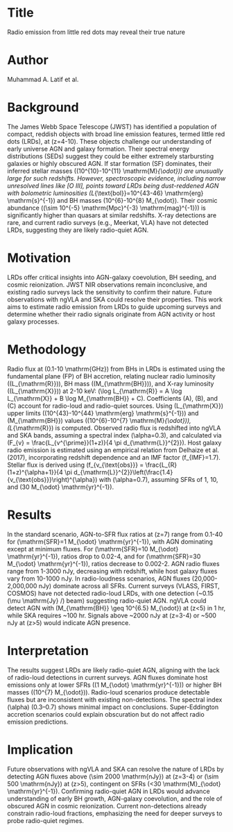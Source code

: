 # Title  
Radio emission from little red dots may reveal their true nature  

# Author  
Muhammad A. Latif et al.  

# Background  
The James Webb Space Telescope (JWST) has identified a population of compact, reddish objects with broad line emission features, termed little red dots (LRDs), at \(z=4-10\). These objects challenge our understanding of early universe AGN and galaxy formation. Their spectral energy distributions (SEDs) suggest they could be either extremely starbursting galaxies or highly obscured AGN. If star formation (SF) dominates, their inferred stellar masses (\(10^{10}-10^{11} \mathrm{M}_{\odot}\)) are unusually large for such redshifts. However, spectroscopic evidence, including narrow unresolved lines like [O III], points toward LRDs being dust-reddened AGN with bolometric luminosities \(L_{\text{bol}}=10^{43-46} \mathrm{erg} \mathrm{s}^{-1}\) and BH masses \(10^{6}-10^{8} M_{\odot}\). Their cosmic abundance (\(\sim 10^{-5} \mathrm{Mpc}^{-3} \mathrm{mag}^{-1}\)) is significantly higher than quasars at similar redshifts. X-ray detections are rare, and current radio surveys (e.g., Meerkat, VLA) have not detected LRDs, suggesting they are likely radio-quiet AGN.  

# Motivation  
LRDs offer critical insights into AGN-galaxy coevolution, BH seeding, and cosmic reionization. JWST NIR observations remain inconclusive, and existing radio surveys lack the sensitivity to confirm their nature. Future observations with ngVLA and SKA could resolve their properties. This work aims to estimate radio emission from LRDs to guide upcoming surveys and determine whether their radio signals originate from AGN activity or host galaxy processes.  

# Methodology  
Radio flux at \(0.1-10 \mathrm{GHz}\) from BHs in LRDs is estimated using the fundamental plane (FP) of BH accretion, relating nuclear radio luminosity (\(L_{\mathrm{R}}\)), BH mass (\(M_{\mathrm{BH}}\)), and X-ray luminosity (\(L_{\mathrm{X}}\)) at 2-10 keV: \(\log L_{\mathrm{R}} = A \log L_{\mathrm{X}} + B \log M_{\mathrm{BH}} + C\). Coefficients \(A\), \(B\), and \(C\) account for radio-loud and radio-quiet sources. Using \(L_{\mathrm{X}}\) upper limits (\(10^{43}-10^{44} \mathrm{erg} \mathrm{s}^{-1}\)) and \(M_{\mathrm{BH}}\) values (\(10^{6}-10^{7} \mathrm{M}_{\odot}\)), \(L_{\mathrm{R}}\) is computed. Observed radio flux is redshifted into ngVLA and SKA bands, assuming a spectral index \(\alpha=0.3\), and calculated via \(F_{v} = \frac{L_{v^{\prime}}(1+z)}{4 \pi d_{\mathrm{L}}^{2}}\). Host galaxy radio emission is estimated using an empirical relation from Delhaize et al. (2017), incorporating redshift dependence and an IMF factor \(f_{IMF}=1.7\). Stellar flux is derived using \(f_{v_{\text{obs}}} = \frac{L_{R}(1+z)^{\alpha+1}}{4 \pi d_{\mathrm{L}}^{2}}\left(\frac{1.4}{v_{\text{obs}}}\right)^{\alpha}\) with \(\alpha=0.7\), assuming SFRs of 1, 10, and \(30 M_{\odot} \mathrm{yr}^{-1}\).  

# Results  
In the standard scenario, AGN-to-SFR flux ratios at \(z=7\) range from 0.1-40 for \(\mathrm{SFR}=1 M_{\odot} \mathrm{yr}^{-1}\), with AGN dominating except at minimum fluxes. For \(\mathrm{SFR}=10 M_{\odot} \mathrm{yr}^{-1}\), ratios drop to 0.02-4, and for \(\mathrm{SFR}=30 M_{\odot} \mathrm{yr}^{-1}\), ratios decrease to 0.002-2. AGN radio fluxes range from 1-3000 nJy, decreasing with redshift, while host galaxy fluxes vary from 10-1000 nJy. In radio-loudness scenarios, AGN fluxes (20,000-2,000,000 nJy) dominate across all SFRs. Current surveys (VLASS, FIRST, COSMOS) have not detected radio-loud LRDs, with one detection (~0.15 \(\mu \mathrm{Jy} /\) beam) suggesting radio-quiet AGN. ngVLA could detect AGN with \(M_{\mathrm{BH}} \geq 10^{6.5} M_{\odot}\) at \(z<5\) in 1 hr, while SKA requires ~100 hr. Signals above ~2000 nJy at \(z=3-4\) or ~500 nJy at \(z>5\) would indicate AGN presence.  

# Interpretation  
The results suggest LRDs are likely radio-quiet AGN, aligning with the lack of radio-loud detections in current surveys. AGN fluxes dominate host emissions only at lower SFRs (\(1 M_{\odot} \mathrm{yr}^{-1}\)) or higher BH masses (\(10^{7} M_{\odot}\)). Radio-loud scenarios produce detectable fluxes but are inconsistent with existing non-detections. The spectral index \(\alpha\) (0.3–0.7) shows minimal impact on conclusions. Super-Eddington accretion scenarios could explain obscuration but do not affect radio emission predictions.  

# Implication  
Future observations with ngVLA and SKA can resolve the nature of LRDs by detecting AGN fluxes above \(\sim 2000 \mathrm{nJy}\) at \(z=3-4\) or \(\sim 500 \mathrm{nJy}\) at \(z>5\), contingent on SFRs \(<30 \mathrm{M}_{\odot} \mathrm{yr}^{-1}\). Confirming radio-quiet AGN in LRDs would advance understanding of early BH growth, AGN-galaxy coevolution, and the role of obscured AGN in cosmic reionization. Current non-detections already constrain radio-loud fractions, emphasizing the need for deeper surveys to probe radio-quiet regimes.